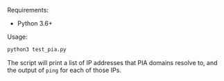 Requirements:

* Python 3.6+

Usage:

```bash
python3 test_pia.py
```

The script will print a list of IP addresses that PIA domains resolve to, and the output of `ping` for each of those IPs.
